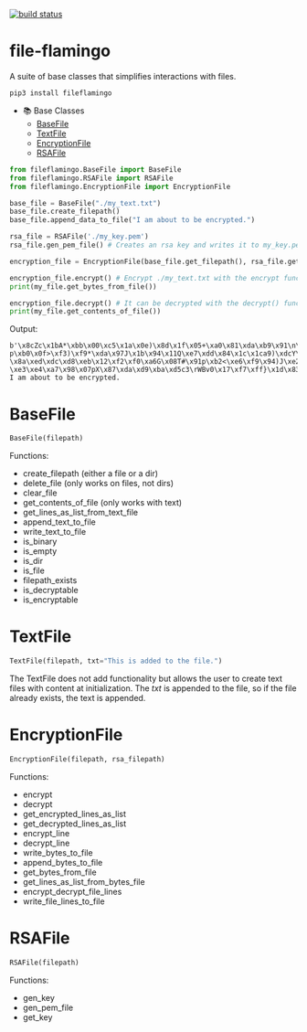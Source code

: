 [![build status](https://travis-ci.com/jgrugru/file-flamingo.svg?branch=main)](https://travis-ci.com/jgrugru/file-flamingo)

# file-flamingo
A suite of base classes that simplifies interactions with files.

```
pip3 install fileflamingo
```

* :books: Base Classes
  * [BaseFile](https://github.com/jgrugru/file-flamingo#BaseFile)
  * [TextFile](https://github.com/jgrugru/file-flamingo/blob/main/fileflamingo/TextFile.py)
  * [EncryptionFile](https://github.com/jgrugru/file-flamingo#EncryptionFile)
  * [RSAFile](https://github.com/jgrugru/file-flamingo#RSAFile)

```python
from fileflamingo.BaseFile import BaseFile
from fileflamingo.RSAFile import RSAFile
from fileflamingo.EncryptionFile import EncryptionFile

base_file = BaseFile("./my_text.txt")
base_file.create_filepath()
base_file.append_data_to_file("I am about to be encrypted.")

rsa_file = RSAFile('./my_key.pem')
rsa_file.gen_pem_file() # Creates an rsa key and writes it to my_key.pem.

encryption_file = EncryptionFile(base_file.get_filepath(), rsa_file.get_filepath())

encryption_file.encrypt() # Encrypt ./my_text.txt with the encrypt function.
print(my_file.get_bytes_from_file())

encryption_file.decrypt() # It can be decrypted with the decrypt() function.
print(my_file.get_contents_of_file())
```
Output:
```
b'\x8cZc\x1bA*\xbb\x00\xc5\x1a\x0e)\x8d\x1f\x05+\xa0\x81\xda\xb9\x91\n\n\x17J p\xb0\x0f>\xf3)\xf9*\xda\x97J\x1b\x94\x11Q\xe7\xdd\x84\x1c\x1ca9)\xdcY\x0e\x95\x11\xbf=\xfb8\x88\x88f\xc1\xf2\xfeV\\\x8d\\~]\xef\t\xac\x8b\xa0+\xf5W\xf5\xea\x04\tU\xe2[\xd6v\xad\x08Z\xd7\x82\x08\x07\xd2\x8bS\xc4\xbe\xc2e\x96\x7fk\xe8\xb5S\xa4\x95;\x12Y\x83\x11\xbe\xa6\x82!\xf4\x18\xef\xf1\xce\xdd\x934Ay\x08\xd9\xfa\t.\x00b\xdfvY( \x8a\xed\xdc\xd8\xeb\x12\xf2\xf0\xa6G\x08T#\x91p\xb2<\xe6\xf9\x94)J\xe2le\x13\x02\x92s\xbb\xbd\xc8\xebI\xb4\x041\xa0\x9d\xbfy?\xe3\xe4\xa7\x98\x07pX\x87\xda\xd9\xba\xd5c3\rWBv0\x17\xf7\xff}\x1d\x83\xf5\xc6)\xdd||\xe8\xd0\x90^$\xae\xbb\xf7Kc\x15.\xd8\xa8F\x16\xee\xb5\x00z<\xd88\x05Z,\xef\xc0\xe1\xbe\xfdY\xb0\xa5\x1aX\xa3R"o\xf2\x9c\xbe'
I am about to be encrypted.
```

# BaseFile
```python
BaseFile(filepath)
```
Functions:
- create_filepath (either a file or a dir)
- delete_file (only works on files, not dirs)
- clear_file
- get_contents_of_file (only works with text)
- get_lines_as_list_from_text_file
- append_text_to_file
- write_text_to_file
- is_binary
- is_empty
- is_dir
- is_file
- filepath_exists
- is_decryptable
- is_encryptable

# TextFile
```python
TextFile(filepath, txt="This is added to the file.")
```
The TextFile does not add functionality but allows the user
to create text files with content at initialization.
The _txt_ is appended to the file, so if the file already
exists, the text is appended.

# EncryptionFile
```python
EncryptionFile(filepath, rsa_filepath)
```
Functions:
- encrypt
- decrypt
- get_encrypted_lines_as_list
- get_decrypted_lines_as_list
- encrypt_line
- decrypt_line
- write_bytes_to_file
- append_bytes_to_file
- get_bytes_from_file
- get_lines_as_list_from_bytes_file
- encrypt_decrypt_file_lines
- write_file_lines_to_file


# RSAFile
```python
RSAFile(filepath)
```
Functions:
- gen_key
- gen_pem_file
- get_key

